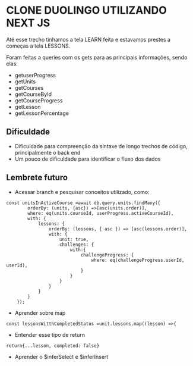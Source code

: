 #                       CLONE DUOLINGO UTILIZANDO NEXT JS

  Até esse trecho tinhamos a tela LEARN feita e estavamos prestes a começas a tela LESSONS.
  
  Foram feitas a queries com os gets para as principais informações, sendo elas:
  + getuserProgress
  + getUnits
  + getCourses
  + getCourseById
  + getCourseProgress
  + getLesson
  + getLessonPercentage

## **Dificuldade**  

+ Dificuldade para compreenção da sintaxe de longo trechos de código, principalmente o back end
+ Um pouco de dificuldade para identificar o fluxo dos dados

##  **Lembrete futuro**
+ Acessar branch e pesquisar conceitos utilizado, como:
```
const unitsInActiveCourse =await db.query.units.findMany({
        orderBy: (units, {asc}) =>[asc(units.order)],
        where: eq(units.courseId, userProgress.activeCourseId),
        with: {
            lessons: {
                orderBy: (lessons, { asc }) => [asc(lessons.order)],
                with: {
                    unit: true,
                    challenges: {
                        with:{
                            challengeProgress: {
                                where: eq(challengeProgress.userId, userId),
                            }
                        }
                    }
                }
            }
        }
    });
```
+ Aprender sobre map
```
const lessonsWitthCompletedStatus =unit.lessons.map((lesson) =>{
```

+ Entender esse tipo de return
```
return{...lesson, completed: false}
```

+ Aprender o $inferSelect e $inferInsert

